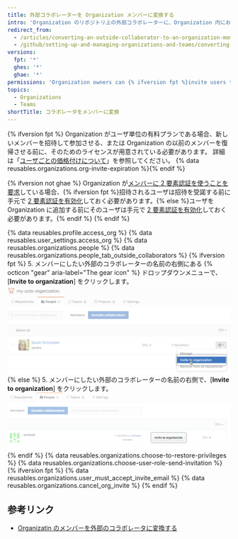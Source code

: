 ```yaml
---
title: 外部コラボレーターを Organization メンバーに変換する
intro: 'Organization のリポジトリ上の外部コラボレーターに、Organization 内において、より幅広い権限を与えたい場合、Organization のメンバーとして{% ifversion fpt %}ユーザーを招待{% else %}ユーザーを追加{% endif %}することができます。'
redirect_from:
  - /articles/converting-an-outside-collaborator-to-an-organization-member
  - /github/setting-up-and-managing-organizations-and-teams/converting-an-outside-collaborator-to-an-organization-member
versions:
  fpt: '*'
  ghes: '*'
  ghae: '*'
permissions: 'Organization owners can {% ifversion fpt %}invite users to join{% else %}add users to{% endif %} an organization.'
topics:
  - Organizations
  - Teams
shortTitle: コラボレータをメンバーに変換
---
```


{% ifversion fpt %}
Organization がユーザ単位の有料プランである場合、新しいメンバーを招待して参加させる、または Organization の以前のメンバーを復帰させる前に、そのためのライセンスが用意されている必要があります。 詳細は「[ユーザごとの価格付けについて](/articles/about-per-user-pricing)」を参照してください。 {% data reusables.organizations.org-invite-expiration %}{% endif %}

{% ifversion not ghae %}
Organization が[メンバーに 2 要素認証を使うことを要求](/articles/requiring-two-factor-authentication-in-your-organization)している場合、{% ifversion fpt %}招待されるユーザは招待を受諾する前に手元で [2 要素認証を有効化](/articles/securing-your-account-with-two-factor-authentication-2fa)しておく必要があります。{% else %}ユーザを Organization に追加する前にそのユーザは手元で [2 要素認証を有効化](/articles/securing-your-account-with-two-factor-authentication-2fa)しておく必要があります。{% endif %}
{% endif %}

{% data reusables.profile.access_org %}
{% data reusables.user_settings.access_org %}
{% data reusables.organizations.people %}
{% data reusables.organizations.people_tab_outside_collaborators %}
{% ifversion fpt %}
5. メンバーにしたい外部のコラボレーターの名前の右側にある {% octicon "gear" aria-label="The gear icon" %} ドロップダウンメニューで、[**Invite to organization**] をクリックします。![外部のコラボレーターを Organization に招待](/assets/images/help/organizations/invite_outside_collaborator_to_organization.png)
{% else %}
5. メンバーにしたい外部のコラボレーターの名前の右側で、[**Invite to organization**] をクリックします。![外部のコラボレーターを Organization に招待](/assets/images/enterprise/orgs-and-teams/invite_outside_collabs_to_org.png)
{% endif %}
{% data reusables.organizations.choose-to-restore-privileges %}
{% data reusables.organizations.choose-user-role-send-invitation %}
{% ifversion fpt %}
{% data reusables.organizations.user_must_accept_invite_email %} {% data reusables.organizations.cancel_org_invite %}
{% endif %}

## 参考リンク

- [Organizatin のメンバーを外部のコラボレータに変換する](/articles/converting-an-organization-member-to-an-outside-collaborator)
